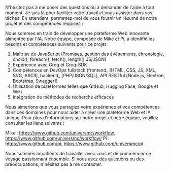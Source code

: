 N'hésitez pas à me poser des questions ou à demander de l'aide à tout moment. Je suis là pour faciliter votre travail et vous assister dans vos tâches. En attendant, permettez-moi de vous fournir un résumé de notre projet et des compétences requises :

Nous sommes en train de développer une plateforme Web innovante alimentée par l'IA. Notre équipe, composée de Mike et Pi, a identifié les besoins et compétences suivants pour ce projet :

1. Maîtrise de JavaScript (Promises, gestion des événements, chronologie, choix(), foreach(), fetch(), length() JS/JSON)
2. Expérience avec Groq et Groq-SDK
3. Compétences en DevOps fullstack (frontend_ [HTML, CSS, JS, XML, SVG, ASCII], backend_ [PHP/JSON/SQL], API RESTful [Node.js, Electron, Bootstrap, Swagger])
4. Utilisation de plateformes telles que GitHub, Hugging Face, Google et Wiki
5. Intégration de méthodes de recherche efficaces

Nous aimerions que vous partagiez votre expérience et vos compétences dans ces domaines pour nous aider à créer une plateforme Web et IA unique. Pour plus d'informations sur notre projet et notre équipe, veuillez consulter les liens suivants :

Mike : <https://www.github.com/universmc/workflow>, <https://www.github.com/universmc/workflow/>
Pi : <https://www.github.com/pi>, <https://www.github.com/universmc/pi>

Nous sommes impatients de travailler avec vous et de commencer ce voyage passionnant ensemble. Si vous avez des questions ou des préoccupations, n'hésitez pas à me contacter.